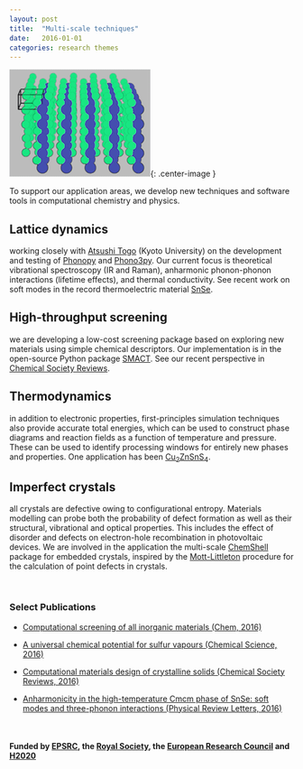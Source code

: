 ```yaml
---
layout: post
title:  "Multi-scale techniques"
date:   2016-01-01 
categories: research themes
---
```


![](/gifs/sns2.gif){: .center-image }

To support our application areas, we develop new techniques and software tools in computational chemistry and physics. 

## Lattice dynamics
working closely with [Atsushi Togo](http://atztogo.github.io/) (Kyoto University) on the development and testing of [Phonopy](http://atztogo.github.io/phonopy/) and [Phono3py](http://atztogo.github.io/phono3py/). Our current focus is theoretical vibrational spectroscopy (IR and Raman), anharmonic phonon-phonon interactions (lifetime effects), and thermal conductivity. See recent work on soft modes in the record thermoelectric material [SnSe](http://journals.aps.org/prl/abstract/10.1103/PhysRevLett.117.075502).

## High-throughput screening
we are developing a low-cost screening package based on exploring new materials using simple chemical descriptors. Our implementation is in the open-source Python package [SMACT](https://github.com/WMD-group/SMACT). See our recent perspective in [Chemical Society Reviews](http://pubs.rsc.org/en/content/articlelanding/2016/cs/c5cs00841g).

## Thermodynamics
in addition to electronic properties, first-principles simulation techniques also provide accurate total energies, which can be used to construct phase diagrams and reaction fields 
as a function of temperature and pressure. 
These can be used to identify processing windows for entirely new phases and properties. 
One application has been [Cu<sub>2</sub>ZnSnS<sub>4</sub>](https://github.com/WMD-group/CZTS-model).

## Imperfect crystals 
all crystals are defective owing to configurational entropy. Materials modelling can probe both the probability of defect formation as well as their structural, vibrational and optical properties.
This includes the effect of disorder and defects on electron-hole recombination in photovoltaic devices.
We are involved in the application the multi-scale [ChemShell](http://www.chemshell.org) package for embedded crystals, inspired by the [Mott-Littleton](http://pubs.rsc.org/en/content/articlelanding/1989/f2/f29898500341) procedure for the calculation of point defects in crystals. 

<br>

### Select Publications

- [Computational screening of all inorganic materials (Chem, 2016)](http://www.cell.com/chem/abstract/S2451-9294(16)30155-3)

- [A universal chemical potential for sulfur vapours (Chemical Science, 2016)](http://dx.doi.org/10.1039/c5sc03088a)

- [Computational materials design of crystalline solids (Chemical Society Reviews, 2016)](http://xlink.rsc.org/?DOI=C5CS00841G)

- [Anharmonicity in the high-temperature Cmcm phase of SnSe: soft modes and three-phonon interactions (Physical Review Letters, 2016)](http://journals.aps.org/prl/abstract/10.1103/PhysRevLett.117.075502)

<br>

#### Funded by [EPSRC](http://gow.epsrc.ac.uk/NGBOViewPerson.aspx?PersonId=-250227), the [Royal Society](https://royalsociety.org/grants-schemes-awards/grants/university-research/), the [European Research Council](https://erc.europa.eu/) and [H2020](https://ec.europa.eu/programmes/horizon2020/)
